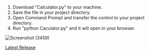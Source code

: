 1. Download "Calculator.py" to your machine.
2. Save the file in your project directory.
3. Open Command Prompt and transfer the control to your project directory.
4. Run "python Caculator.py" and it will open in your browser.

![Screenshot (3459)](https://github.com/user-attachments/assets/be66ac48-1646-42db-a2e9-fdf163013586)

[Latest Release](https://github.com/SriRanjani30/Calculator/releases/latest)


